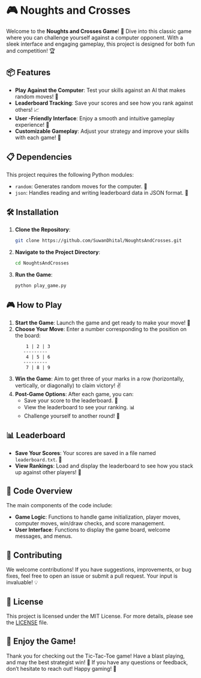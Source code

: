 # 🎮 Noughts and Crosses

Welcome to the **Noughts and Crosses Game**! 🌟 Dive into this classic game where you can challenge yourself against a computer opponent. With a sleek interface and engaging gameplay, this project is designed for both fun and competition! 🏆

## 📦 Features
- **Play Against the Computer**: Test your skills against an AI that makes random moves! 🤖
- **Leaderboard Tracking**: Save your scores and see how you rank against others! 📈
- **User -Friendly Interface**: Enjoy a smooth and intuitive gameplay experience! 🎉
- **Customizable Gameplay**: Adjust your strategy and improve your skills with each game! 🔄

## 📋 Dependencies
This project requires the following Python modules:
- `random`: Generates random moves for the computer. 🎲
- `json`: Handles reading and writing leaderboard data in JSON format. 📂

## 🛠️ Installation
1. **Clone the Repository**:
   ```bash
   git clone https://github.com/SuwanDhital/NoughtsAndCrosses.git
   ```
2. **Navigate to the Project Directory**:
   ```bash
   cd NoughtsAndCrosses
   ```
3. **Run the Game**:
   ```bash
   python play_game.py
   ```

## 🎮 How to Play
1. **Start the Game**: Launch the game and get ready to make your move! 🎉
2. **Choose Your Move**: Enter a number corresponding to the position on the board:
   ```
       1 | 2 | 3
      ---------
       4 | 5 | 6
      ---------
       7 | 8 | 9
   ```
3. **Win the Game**: Aim to get three of your marks in a row (horizontally, vertically, or diagonally) to claim victory! ✌️
4. **Post-Game Options**: After each game, you can:
   - Save your score to the leaderboard. 💾
   - View the leaderboard to see your ranking. 📊
   - Challenge yourself to another round! 🔄

## 📊 Leaderboard
- **Save Your Scores**: Your scores are saved in a file named `leaderboard.txt`. 📝
- **View Rankings**: Load and display the leaderboard to see how you stack up against other players! 🥇

## 📖 Code Overview
The main components of the code include:
- **Game Logic**: Functions to handle game initialization, player moves, computer moves, win/draw checks, and score management.
- **User  Interface**: Functions to display the game board, welcome messages, and menus.

## 🤝 Contributing
We welcome contributions! If you have suggestions, improvements, or bug fixes, feel free to open an issue or submit a pull request. Your input is invaluable! 💡

## 📄 License
This project is licensed under the MIT License. For more details, please see the [LICENSE](LICENSE) file.

## 🎉 Enjoy the Game!
Thank you for checking out the Tic-Tac-Toe game! Have a blast playing, and may the best strategist win! 🥳 If you have any questions or feedback, don’t hesitate to reach out! Happy gaming! 🎊